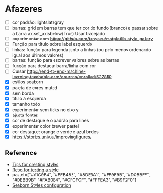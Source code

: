 # Afazeres

- [ ] cor padrão: lightslategray
- [ ] barras: grid em barras tem que ter cor  do fundo (branco) e passar sobre a barra ax.set_axisbelow(True) Usar tracejado
- [ ] experimentar com https://github.com/tonysyu/matplotlib-style-gallery
- [ ] Função para título sobre label esquerdo
- [ ] linhas: função para legenda junto a linhas (ou pelo menos ordenando igual aos últimos valores)
- [ ] barras: função para escrever valores sobre as barras
- [ ] função para destacar barra/linha com cor
- [ ] Cursar https://end-to-end-machine-learning.teachable.com/courses/enrolled/527859
- [x] estilos seaborn
- [x] paleta de cores muted
- [x] sem borda
- [x] título à esquerda
- [x] tamanho todo
- [x] experimentar sem ticks no eixo y
- [x] ajusta fontes
- [x] cor de destaque é o padrão para lines
- [x] experimentar color brewer pastel
- [x] cor destaque: orange e verde e azul bndes
- [x] https://stories.univ.ai/improvingfigures/

## Reference

- [Tips for creating styles](https://medium.com/analytics-vidhya/create-your-custom-matplotlib-style-701f0e080250)
- [Repo for testing a style](https://github.com/tonysyu/matplotlib-style-gallery)
- pastel=["#A1C9F4", "#FFB482", "#8DE5A1", "#FF9F9B", "#D0BBFF",
            "#DEBB9B", "#FAB0E4", "#CFCFCF", "#FFFEA3", "#B9F2F0"]
- [Seaborn Styles configuration](https://github.com/mwaskom/seaborn/blob/master/seaborn/rcmod.py)